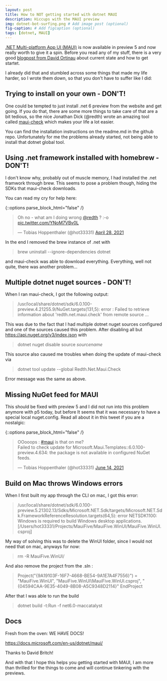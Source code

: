 ```yaml
---
layout: post
title: How to NOT getting started with dotnet MAUI
description: Hiccups with the MAUI preview
img: dotnet-bot-surfing.png # Add image post (optional)
fig-caption: # Add figcaption (optional)
tags: [dotnet, MAUI]
---
```


[.NET Multi-platform App UI (MAUI)](https://github.com/dotnet/maui) is now available in preview 5 and now really worth to give it a spin. 
Before you read any of my stuff, there is a very good [blogpost from David Ortinau](https://devblogs.microsoft.com/dotnet/announcing-net-maui-preview-5/) about current state and how to get startet.

I already did that and stumbled across some things that made my life harder, so I wrote them down, so that you don't have to suffer like I did:


## Trying to install on your own - DON'T!

One could be tempted to just install .net 6 preview from the website and get going. If you do that, there are some more things to take care of that are a bit tedious, so the nice Jonathan Dick (@redth) wrote an amazing tool called [maui-check](https://github.com/Redth/dotnet-maui-check) which makes your life a lot easier.

You can find the installation instructions on the readme.md in the github repo.
Unfortunately for me the problems already started, not being able to install that dotnet global tool.


## Using .net framework installed with homebrew - DON'T!

I don't know why, probably out of muscle memory, I had installed the .net framwork through brew. This seems to pose a problem though, hiding the SDKs that maui-check downloads.

You can read my cry for help here:

{::options parse_block_html="false" /}

<div class="center">

<blockquote class="twitter-tweet"><p lang="en" dir="ltr">Oh no - what am I doing wrong <a href="https://twitter.com/redth?ref_src=twsrc%5Etfw">@redth</a> ? :-o <a href="https://t.co/YNoM7VBv0L">pic.twitter.com/YNoM7VBv0L</a></p>&mdash; Tobias Hoppenthaler (@hot33331) <a href="https://twitter.com/hot33331/status/1387385922585567236?ref_src=twsrc%5Etfw">April 28, 2021</a></blockquote> <script async src="https://platform.twitter.com/widgets.js" charset="utf-8"></script>

</div>

In the end I removed the brew instance of .net with

> brew uninstall --ignore-dependencies dotnet

and maui-check was able to download everything. Everything, well not quite, there was another problem...


## Multiple dotnet nuget sources - DON'T!

When I ran maui-check, I got the following output:

> /usr/local/share/dotnet/sdk/6.0.100-preview.4.21255.9/NuGet.targets(131,5): error : Failed to retrieve information about 'redth.net.maui.check' from remote source ...

This was due to the fact that I had multiple dotnet nuget sources configured and one of the sources caused this problem. After disabling all but https://api.nuget.org/v3/index.json with

> dotnet nuget disable source *sourcename*
  
This source also caused me troubles when doing the update of maui-check via
  
> dotnet tool update --global Redth.Net.Maui.Check
  
Error message was the same as above.


## Missing NuGet feed for MAUI

This should be fixed with preview 5 and I did not run into this problem anymore with p5 today, but before It seems that it was necessary to have a special local nuget.config. Read all about it in this tweet if you are a nostalgic:
 

{::options parse_block_html="false" /}

<div class="center">  
  
<blockquote class="twitter-tweet"><p lang="en" dir="ltr">OOooops : <a href="https://twitter.com/hashtag/maui?src=hash&amp;ref_src=twsrc%5Etfw">#maui</a> is that on me?<br>Failed to check update for Microsoft.Maui.Templates::6.0.100-preview.4.634: the package is not available in configured NuGet feeds.</p>&mdash; Tobias Hoppenthaler (@hot33331) <a href="https://twitter.com/hot33331/status/1404346909783957504?ref_src=twsrc%5Etfw">June 14, 2021</a></blockquote> <script async src="https://platform.twitter.com/widgets.js" charset="utf-8"></script>
  
</div>


## Build on Mac throws Windows errors
  
When I first built my app through the CLI on mac, I got this error:
  
> /usr/local/share/dotnet/sdk/6.0.100-preview.5.21302.13/Sdks/Microsoft.NET.Sdk/targets/Microsoft.NET.Sdk.FrameworkReferenceResolution.targets(64,5): error NETSDK1100: Windows is required to build Windows desktop applications. [/Users/hot33331/Projects/MauiFive/MauiFive.WinUI/MauiFive.WinUI.csproj]

My way of solving this was to delete the WinUI folder, since I would not need that on mac, anyways for now:

> rm -R MauiFive.WinUI/

And also remove the project from the .sln :

> Project("{9A19103F-16F7-4668-BE54-9A1E7A4F7556}") = "MauiFive.WinUI", "MauiFive.WinUI\MauiFive.WinUI.csproj", "{04594CAA-9E35-4049-8B08-A5C9348D2114}"
EndProject

After that I was able to run the build

> dotnet build -t:Run -f net6.0-maccatalyst


## Docs

Fresh from the oven: WE HAVE DOCS!

https://docs.microsoft.com/en-us/dotnet/maui/

Thanks to David Britch!


And with that I hope this helps you getting started with MAUI, I am more than thrilled for the things to come and will continue tinkering with the previews.






